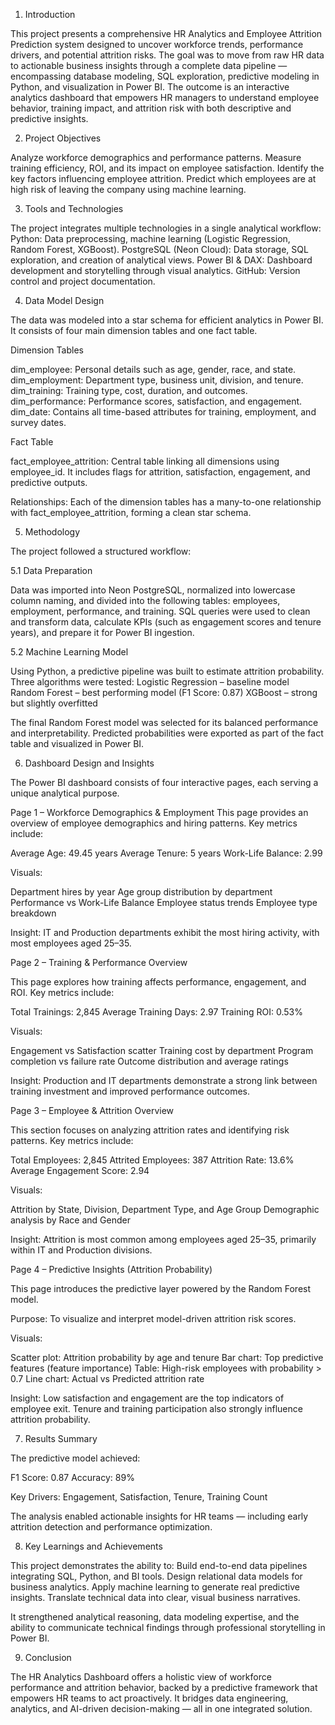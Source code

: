 1. Introduction

This project presents a comprehensive HR Analytics and Employee Attrition Prediction system designed to uncover workforce trends, performance drivers, and potential attrition risks.
The goal was to move from raw HR data to actionable business insights through a complete data pipeline — encompassing database modeling, SQL exploration, predictive modeling in Python, and visualization in Power BI.
The outcome is an interactive analytics dashboard that empowers HR managers to understand employee behavior, training impact, and attrition risk with both descriptive and predictive insights.

2. Project Objectives

Analyze workforce demographics and performance patterns.
Measure training efficiency, ROI, and its impact on employee satisfaction.
Identify the key factors influencing employee attrition.
Predict which employees are at high risk of leaving the company using machine learning.

3. Tools and Technologies

The project integrates multiple technologies in a single analytical workflow:
Python: Data preprocessing, machine learning (Logistic Regression, Random Forest, XGBoost).
PostgreSQL (Neon Cloud): Data storage, SQL exploration, and creation of analytical views.
Power BI & DAX: Dashboard development and storytelling through visual analytics.
GitHub: Version control and project documentation.

4. Data Model Design

The data was modeled into a star schema for efficient analytics in Power BI.
It consists of four main dimension tables and one fact table.

Dimension Tables

dim_employee: Personal details such as age, gender, race, and state.
dim_employment: Department type, business unit, division, and tenure.
dim_training: Training type, cost, duration, and outcomes.
dim_performance: Performance scores, satisfaction, and engagement.
dim_date: Contains all time-based attributes for training, employment, and survey dates.

Fact Table

fact_employee_attrition: Central table linking all dimensions using employee_id.
It includes flags for attrition, satisfaction, engagement, and predictive outputs.

Relationships:
Each of the dimension tables has a many-to-one relationship with fact_employee_attrition, forming a clean star schema.

5. Methodology

The project followed a structured workflow:

5.1 Data Preparation

Data was imported into Neon PostgreSQL, normalized into lowercase column naming, and divided into the following tables:
employees, employment, performance, and training.
SQL queries were used to clean and transform data, calculate KPIs (such as engagement scores and tenure years), and prepare it for Power BI ingestion.

5.2 Machine Learning Model

Using Python, a predictive pipeline was built to estimate attrition probability.
Three algorithms were tested:
Logistic Regression – baseline model
Random Forest – best performing model (F1 Score: 0.87)
XGBoost – strong but slightly overfitted

The final Random Forest model was selected for its balanced performance and interpretability.
Predicted probabilities were exported as part of the fact table and visualized in Power BI.

6. Dashboard Design and Insights

The Power BI dashboard consists of four interactive pages, each serving a unique analytical purpose.

Page 1 – Workforce Demographics & Employment
This page provides an overview of employee demographics and hiring patterns.
Key metrics include:

Average Age: 49.45 years
Average Tenure: 5 years
Work-Life Balance: 2.99

Visuals:

Department hires by year
Age group distribution by department
Performance vs Work-Life Balance
Employee status trends
Employee type breakdown

Insight:
IT and Production departments exhibit the most hiring activity, with most employees aged 25–35.

Page 2 – Training & Performance Overview

This page explores how training affects performance, engagement, and ROI.
Key metrics include:

Total Trainings: 2,845
Average Training Days: 2.97
Training ROI: 0.53%

Visuals:

Engagement vs Satisfaction scatter
Training cost by department
Program completion vs failure rate
Outcome distribution and average ratings

Insight:
Production and IT departments demonstrate a strong link between training investment and improved performance outcomes.

Page 3 – Employee & Attrition Overview

This section focuses on analyzing attrition rates and identifying risk patterns.
Key metrics include:

Total Employees: 2,845
Attrited Employees: 387
Attrition Rate: 13.6%
Average Engagement Score: 2.94

Visuals:

Attrition by State, Division, Department Type, and Age Group
Demographic analysis by Race and Gender

Insight:
Attrition is most common among employees aged 25–35, primarily within IT and Production divisions.

Page 4 – Predictive Insights (Attrition Probability)

This page introduces the predictive layer powered by the Random Forest model.

Purpose:
To visualize and interpret model-driven attrition risk scores.

Visuals:

Scatter plot: Attrition probability by age and tenure
Bar chart: Top predictive features (feature importance)
Table: High-risk employees with probability > 0.7
Line chart: Actual vs Predicted attrition rate

Insight:
Low satisfaction and engagement are the top indicators of employee exit. Tenure and training participation also strongly influence attrition probability.

7. Results Summary

The predictive model achieved:

F1 Score: 0.87
Accuracy: 89%

Key Drivers: Engagement, Satisfaction, Tenure, Training Count

The analysis enabled actionable insights for HR teams — including early attrition detection and performance optimization.

8. Key Learnings and Achievements

This project demonstrates the ability to:
Build end-to-end data pipelines integrating SQL, Python, and BI tools.
Design relational data models for business analytics.
Apply machine learning to generate real predictive insights.
Translate technical data into clear, visual business narratives.

It strengthened analytical reasoning, data modeling expertise, and the ability to communicate technical findings through professional storytelling in Power BI.

9. Conclusion

The HR Analytics Dashboard offers a holistic view of workforce performance and attrition behavior, backed by a predictive framework that empowers HR teams to act proactively.
It bridges data engineering, analytics, and AI-driven decision-making — all in one integrated solution.
